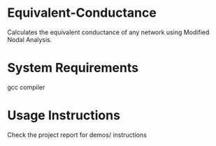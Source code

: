 # Equivalent-Conductance

Calculates the equivalent conductance of any network using Modified Nodal Analysis.

# System Requirements
gcc compiler

# Usage Instructions

Check the project report for demos/ instructions
